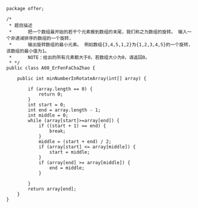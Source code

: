 	package offer;
	
	/*
	 * 题目描述
	 * 		把一个数组最开始的若干个元素搬到数组的末尾，我们称之为数组的旋转。 输入一个非递减排序的数组的一个旋转，
	 * 		输出旋转数组的最小元素。 例如数组{3,4,5,1,2}为{1,2,3,4,5}的一个旋转，该数组的最小值为1。 
	 * 		NOTE：给出的所有元素都大于0，若数组大小为0，请返回0。
	 * */
	public class A08_ErFenFaChaZhao {
	
		public int minNumberInRotateArray(int[] array) {
	
			if (array.length == 0) {
				return 0;
			}
			int start = 0;
			int end = array.length - 1;
			int middle = 0;
			while (array[start]>=array[end]) {
				if ((start + 1) == end) {
					break;
				}
				middle = (start + end) / 2;
				if (array[start] <= array[middle]) {
					start = middle;
				}
				if (array[end] >= array[middle]) {
					end = middle;
				}
	
			}
			return array[end];
		}
	}
